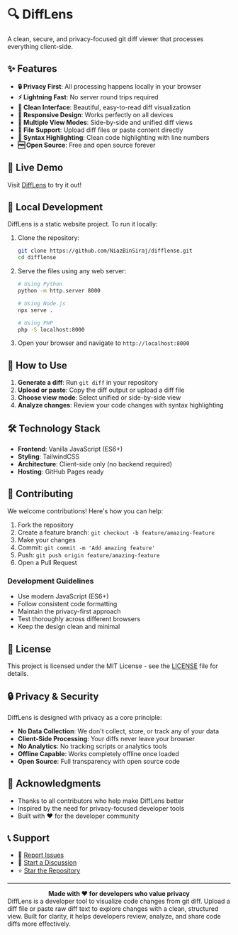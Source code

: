 # 🔍 DiffLens

A clean, secure, and privacy-focused git diff viewer that processes everything client-side.

## ✨ Features

- **🔒 Privacy First**: All processing happens locally in your browser
- **⚡ Lightning Fast**: No server round trips required
- **🎨 Clean Interface**: Beautiful, easy-to-read diff visualization
- **📱 Responsive Design**: Works perfectly on all devices
- **🔄 Multiple View Modes**: Side-by-side and unified diff views
- **📁 File Support**: Upload diff files or paste content directly
- **🎯 Syntax Highlighting**: Clean code highlighting with line numbers
- **🆓 Open Source**: Free and open source forever

## 🚀 Live Demo

Visit [DiffLens](https://niazbinsiraj.github.io/difflense) to try it out!

## 🔧 Local Development

DiffLens is a static website project. To run it locally:

1. Clone the repository:
   ```bash
   git clone https://github.com/NiazBinSiraj/difflense.git
   cd difflense
   ```

2. Serve the files using any web server:
   ```bash
   # Using Python
   python -m http.server 8000
   
   # Using Node.js
   npx serve .
   
   # Using PHP
   php -S localhost:8000
   ```

3. Open your browser and navigate to `http://localhost:8000`

## 📖 How to Use

1. **Generate a diff**: Run `git diff` in your repository
2. **Upload or paste**: Copy the diff output or upload a diff file
3. **Choose view mode**: Select unified or side-by-side view
4. **Analyze changes**: Review your code changes with syntax highlighting

## 🛠️ Technology Stack

- **Frontend**: Vanilla JavaScript (ES6+)
- **Styling**: TailwindCSS
- **Architecture**: Client-side only (no backend required)
- **Hosting**: GitHub Pages ready

## 🤝 Contributing

We welcome contributions! Here's how you can help:

1. Fork the repository
2. Create a feature branch: `git checkout -b feature/amazing-feature`
3. Make your changes
4. Commit: `git commit -m 'Add amazing feature'`
5. Push: `git push origin feature/amazing-feature`
6. Open a Pull Request

### Development Guidelines

- Use modern JavaScript (ES6+)
- Follow consistent code formatting
- Maintain the privacy-first approach
- Test thoroughly across different browsers
- Keep the design clean and minimal

## 📄 License

This project is licensed under the MIT License - see the [LICENSE](LICENSE) file for details.

## 🔒 Privacy & Security

DiffLens is designed with privacy as a core principle:

- **No Data Collection**: We don't collect, store, or track any of your data
- **Client-Side Processing**: Your diffs never leave your browser
- **No Analytics**: No tracking scripts or analytics tools
- **Offline Capable**: Works completely offline once loaded
- **Open Source**: Full transparency with open source code

## 🙏 Acknowledgments

- Thanks to all contributors who help make DiffLens better
- Inspired by the need for privacy-focused developer tools
- Built with ❤️ for the developer community

## 📞 Support

- 🐛 [Report Issues](https://github.com/NiazBinSiraj/difflense/issues)
- 💬 [Start a Discussion](https://github.com/NiazBinSiraj/difflense/discussions)
- ⭐ [Star the Repository](https://github.com/NiazBinSiraj/difflense)

---

<div align="center">
  <strong>Made with ❤️ for developers who value privacy</strong>
</div>
DiffLens is a developer tool to visualize code changes from git diff. Upload a diff file or paste raw diff text to explore changes with a clean, structured view. Built for clarity, it helps developers review, analyze, and share code diffs more effectively.
